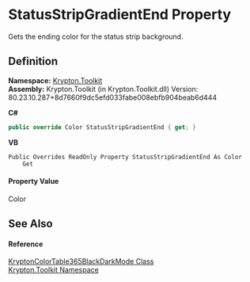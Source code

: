 # StatusStripGradientEnd Property


Gets the ending color for the status strip background.



## Definition
**Namespace:** <a href="79d2eac2-21f4-54ff-7552-b20c33c30600.md">Krypton.Toolkit</a>  
**Assembly:** Krypton.Toolkit (in Krypton.Toolkit.dll) Version: 80.23.10.287+8d7660f9dc5efd033fabe008ebfb904beab6d444

**C#**
``` C#
public override Color StatusStripGradientEnd { get; }
```
**VB**
``` VB
Public Overrides ReadOnly Property StatusStripGradientEnd As Color
	Get
```



#### Property Value
Color

## See Also


#### Reference
<a href="b31be8b0-96c7-2fad-1e4f-6e9f9bb5e4d0.md">KryptonColorTable365BlackDarkMode Class</a>  
<a href="79d2eac2-21f4-54ff-7552-b20c33c30600.md">Krypton.Toolkit Namespace</a>  
